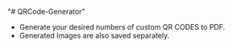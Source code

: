 "# QRCode-Generator" 
 - Generate your desired numbers of custom QR CODES to PDF.
 - Generated Images are also saved separately.

